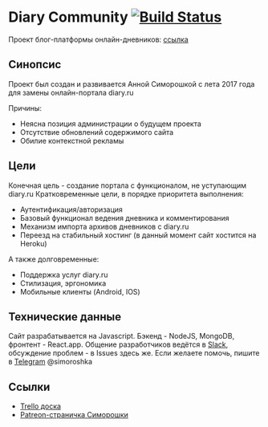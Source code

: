 Diary Community [![Build Status](https://travis-ci.org/GoodKitties/DiaryCommunity.svg?branch=master)](https://travis-ci.org/Adonai/DiaryCommunity)
================

Проект блог-платформы онлайн-дневников: [ссылка](https://hidden-shelf-73183.herokuapp.com/)

Синопсис
----------

Проект был создан и развивается Анной Симорошкой с лета 2017 года для замены онлайн-портала diary.ru

Причины:
* Неясна позиция администрации о будущем проекта
* Отсутствие обновлений содержимого сайта
* Обилие контекстной рекламы

Цели
----------

Конечная цель - создание портала с функционалом, не уступающим diary.ru
Кратковременные цели, в порядке приоритета выполнения:

- Аутентификация/авторизация
- Базовый функционал ведения дневника и комментирования
- Механизм импорта архивов дневников с diary.ru
- Переезд на стабильный хостинг (в данный момент сайт хостится на Heroku)

А также долговременные:
- Поддержка услуг diary.ru
- Стилизация, эргономика
- Мобильные клиенты (Android, IOS)

Технические данные
------------------

Сайт разрабатывается на Javascript. Бэкенд - NodeJS, MongoDB, фронтент - React.app.
Общение разработчиков ведётся в [Slack](https://slack.com/), обсуждение проблем - в Issues здесь же.
Если желаете помочь, пишите в [Telegram](https://telegram.org/) @simoroshka

Ссылки
--------
 * [Trello доска](https://trello.com/b/nj07E2lz/%D0%B4%D1%8B%D0%B1%D1%80%D1%80%D1%83)
 * [Patreon-страничка Симорошки](https://www.patreon.com/simoroshka)
